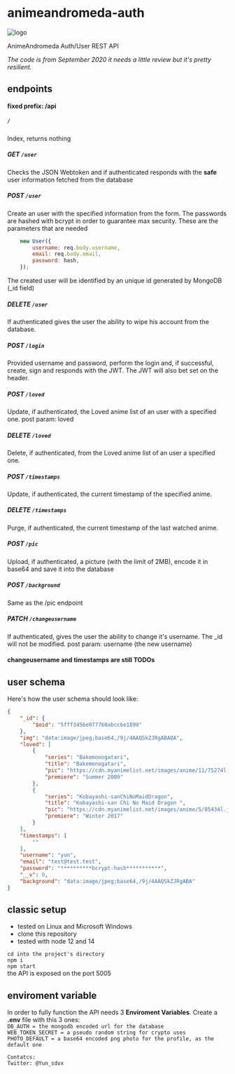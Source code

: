 # animeandromeda-auth

![logo](https://www.animeandromeda.net/static/media/Illustration.23741024.webp)

AnimeAndromeda Auth/User REST API

*The code is from September 2020 it needs a little review but it's pretty resilient.*

## endpoints
**fixed prefix: /api**

##### `/`  
Index, returns nothing

##### GET `/user` 
Checks the JSON Webtoken and if authenticated responds with the **safe** user information fetched from the database

##### POST `/user`
Create an user with the specified information from the form.
The passwords are hashed with bcrypt in order to guarantee max security.
These are the parameters that are needed
```javascript
    new User({
        username: req.body.username,
        email: req.body.email,
        password: hash,
    });
```
The created user will be identified by an unique id generated by MongoDB (_id field)

##### DELETE `/user`
If authenticated gives the user the ability to wipe his account from the database.

##### POST `/login`
Provided username and password, perform the login and, if successful, create, sign and responds with the JWT.
The JWT will also bet set on the header.

##### POST `/loved`
Update, if authenticated, the Loved anime list of an user with a specified one.
post param: loved

##### DELETE `/loved`
Delete, if authenticated, from the Loved anime list of an user a specified one.

##### POST `/timestamps`
Update, if authenticated, the current timestamp of the specified anime.

##### DELETE `/timestamps`
Purge, if authenticated, the current timestamp of the last watched anime.

##### POST `/pic`
Upload, if authenticated, a picture (with the limit of 2MB), encode it in base64 and save it into the database

##### POST `/background`
Same as the /pic endpoint

##### PATCH `/changeusername`
If authenticated, gives the user the ability to change it's username.
The _id will not be modified.
post param: username (the new username)

#### changeusername and timestamps are still TODOs

## user schema
Here's how the user schema should look like:
```json
{
    "_id": {
        "$oid": "5fff3456e077760abcc6e1899"
    },
    "img": "data:image/jpeg;base64,/9j/4AAQSkZJRgABAQA",
    "loved": [
        {
            "series": "Bakemonogatari",
            "title": "Bakemonogatari",
            "pic": "https://cdn.myanimelist.net/images/anime/11/75274l.jpg",
            "premiere": "Summer 2009"
        },
        {
            "series": "Kobayashi-sanChiNoMaidDragon",
            "title": "Kobayashi-san Chi No Maid Dragon ",
            "pic": "https://cdn.myanimelist.net/images/anime/5/85434l.jpg",
            "premiere": "Winter 2017"
        }
    ],
    "timestamps": [
        ""
    ],
    "username": "yun",
    "email": "test@test.test",
    "password": "**********bcrypt-hash***********",
    "__v": 0,
    "background": "data:image/jpeg;base64,/9j/4AAQSkZJRgABA"
}
```

## classic setup
- tested on Linux and Microsoft Windows
- clone this repository
- tested with node 12 and 14

`cd into the project's directory`  
`npm i`  
`npm start`  
the API is exposed on the port 5005

## enviroment variable
In order to fully function the API needs 3 **Enviroment Variables**.
Create a **.env** file with this 3 ones:  
`DB_AUTH = the mongodb encoded url for the database`  
`WEB_TOKEN_SECRET = a pseudo random string for crypto uses`  
`PHOTO_DEFAULT = a base64 encoded png photo for the profile, as the default one` 
```
Contatcs:  
Twitter: @Yun_sdvx
